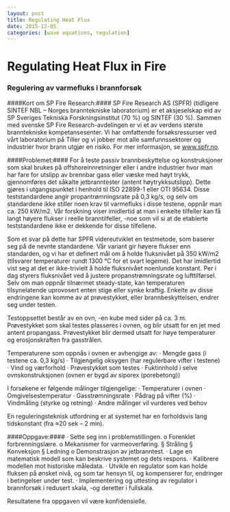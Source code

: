 ```yaml
---
layout: post
title: Regulating Heat Flux
date: 2015-12-05
categories: [wave equations, regulation]
---
```

# Regulating Heat Flux in Fire #

### Regulering av varmefluks i brannforsøk ###
 
####Kort om SP Fire Research:####
SP Fire Research AS (SPFR) (tidligere SINTEF NBL – Norges branntekniske laboratorium) er et aksjeselskap eid av SP Sveriges Tekniska Forskningsinstitut (70 %) og SINTEF (30 %).  Sammen med svenske SP Fire Research-avdelingen er vi et av verdens største branntekniske kompetansesenter. Vi har omfattende forsøksressurser ved vårt laboratorium på Tiller og vi jobber mot alle samfunnssektorer og industrier hvor brann utgjør en risiko. For mer informasjon, se www.spfr.no.
 
####Problemet:####
For å teste passiv brannbeskyttelse og konstruksjoner som skal brukes på offshoreinnretninger eller i andre industrier hvor man har fare for utslipp av brennbar gass eller væske med høyt trykk, gjennomføres det såkalte jetbranntester (antent høytrykksutslipp). Dette gjøres i utgangspunktet i henhold til ISO 22899-1 eller OTI 95634. Disse teststandardene angir propantrømningsrate på 0,3 kg/s, og selv om standardene ikke stiller noen krav til varmefluks i disse testene, oppnår man ca. 250 kW/m2. Vår forskning viser imidlertid at man i enkelte tilfeller kan få langt høyere flukser i reelle branntilfeller, -noe som vil si at de etablerte teststandardene ikke er dekkende for disse tilfellene.  
 
Som et svar på dette har SPFR videreutviklet en testmetode, som baserer seg på de nevnte standardene.  Vår variant gir høyere flukser enn standarden, og vi har et definert mål om å holde fluksnivået på 350 kW/m2 (tilsvarer temperaturer rundt 1300 °C for et svart legeme). Det har imidlertid vist seg at det er ikke-trivielt å holde fluksnivået noenlunde konstant. Per i dag styrers fluksnivået ved å justere propanstrømningsrate og lufttilførsel. Selv om man oppnår tilnærmet steady-state, kan temperaturen tilsynelatende uprovosert enten stige eller synke kraftig. Enkelte av disse endringene kan komme av at prøvestykket, eller brannbeskyttelsen, endrer seg under testen.
 
Testoppsettet består av en ovn, -en kube med sider på ca. 3 m. Prøvestykket som skal testes plasseres i ovnen, og blir utsatt for en jet med antent propangass. Prøvestykket blir dermed utsatt for høye temperaturer og erosjonskraften fra gasstrålen.
 
Temperaturene som oppnås i ovnen er avhengige av:
·         Mengde gass (i testene ca. 0,3 kg/s)
·         Tilgjengelig oksygen (har regulerbare vifter i testene)
·         Vind og værforhold
·         Prøvestykket som testes
·         Fuktinnhold i selve ovnskonstruksjonen (ovnen er bygd av siporex (porebetong))
 
I forsøkene er følgende målinger tilgjengelige:
·         Temperaturer i ovnen
·         Omgivelsestemperatur
·         Gasstrømningsrate
·         Pådrag på vifter (%)
·         Vindmåling (styrke og retning)
·         Andre målinger vil vurderes ved behov
 
En reguleringsteknisk utfordning er at systemet har en forholdsvis lang tidskonstant (fra ≈20 sek – 2 min).
 
 
####Oppgave:####
·         Sette seg inn i problemstillingen.
o   Forenklet forbrenningslære.
o   Mekanismer for varmeoverføring.
§  Stråling
§  Konveksjon
§  Ledning
o   Demonstrasjon av jetbranntest.
·         Lage en matematisk modell som kan beskrive systemet og dets respons.
·         Kalibrere modellen mot historiske måledata.
·         Utvikle en regulator som kan holde fluksen på ønsket nivå, og som tar hensyn til, og kompenserer for, endringer i betingelser under test.
·         Implementering og uttesting av regulator i brannforsøk i redusert skala, -og deretter i fullskala.
 
Resultatene fra oppgaven vil være konfidensielle.
